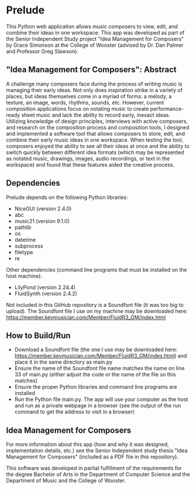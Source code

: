# Prelude
This Python web application allows music composers to view, edit, and combine their ideas in one workspace. This app was developed as part of the Senior Independent Study project "Idea Management for Composers" by Grace Simonson at the College of Wooster (advised by Dr. Dan Palmer and Professor Greg Slawson). 

## "Idea Management for Composers": Abstract
A challenge many composers face during the process of writing music is managing their early ideas. Not only does inspiration strike in a variety of places, but ideas themselves come in a myriad of forms: a melody, a texture, an image, words, rhythms, sounds, etc. However, current composition applications focus on notating music to create performance-ready sheet music and lack the ability to record early, inexact ideas. Utilizing knowledge of design principles, interviews with active composers, and research on the composition process and composition tools, I designed and implemented a software tool that allows composers to store, edit, and combine their early music ideas in one workspace. When testing the tool, composers enjoyed the ability to see all their ideas at once and the ability to switch quickly between different idea formats (which may be represented as notated music, drawings, images, audio recordings, or text in the workspace) and found that these features aided the creative process. 

## Dependencies
Prelude depends on the following Python libraries:
- NiceGUI (version 2.4.0)
- abc
- music21 (version 9.1.0)
- pathlib
- os
- datetime
- subprocess
- filetype
- re

Other dependencies (command line programs that must be installed on the host machine):
- LilyPond (version 2.24.4)
- FluidSynth (version 2.4.2)

Not included in this GitHub repository is a Soundfont file (it was too big to upload). The Soundfont file I use on my machine may be downloaded here: https://member.keymusician.com/Member/FluidR3_GM/index.html 

## How to Build/Run
- Download a Soundfont file (the one I use may be downloaded here: https://member.keymusician.com/Member/FluidR3_GM/index.html) and place it in the same directory as main.py 
- Ensure the name of the Soundfont file name matches the name on line 33 of main.py (either adjust the code or the name of the file so this matches)
- Ensure the proper Python libraries and command line programs are installed
- Run the Python file main.py. The app will use your computer as the host and run as a private webpage in a browser (see the output of the run command to get the address to visit in a browser)

## Idea Management for Composers
For more information about this app (how and why it was designed, implementation details, etc.) see the Senior Independent study thesis "Idea Management for Composers" (included as a PDF file in this repository).

This software was developed in partial fulfillment of the requirements for the degree Bachelor of Arts in the Department of Computer Science and the Department of Music and the College of Wooster.
